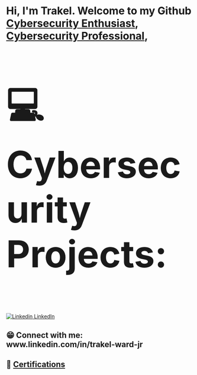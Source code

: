 <h1>Hi, I'm Trakel. Welcome to my Github <br/><a href="https://github.com/TrakelW">Cybersecurity Enthusiast</a>, <a href="inputlinkedin url">Cybersecurity Professional</a>, 

<h2><p style="font-size:100px">&#128187; Cybersecurity Projects:</h2>

[![Linkedin](https://i.sstatic.net/gVE0j.png) LinkedIn](www.linkedin.com/in/trakel-ward-jr)
&nbsp;

<h2>&#128513; Connect with me: www.linkedin.com/in/trakel-ward-jr
<h2>&#127881; <a href="https://github.com/TrakelW/Certifications">Certifications</a>
